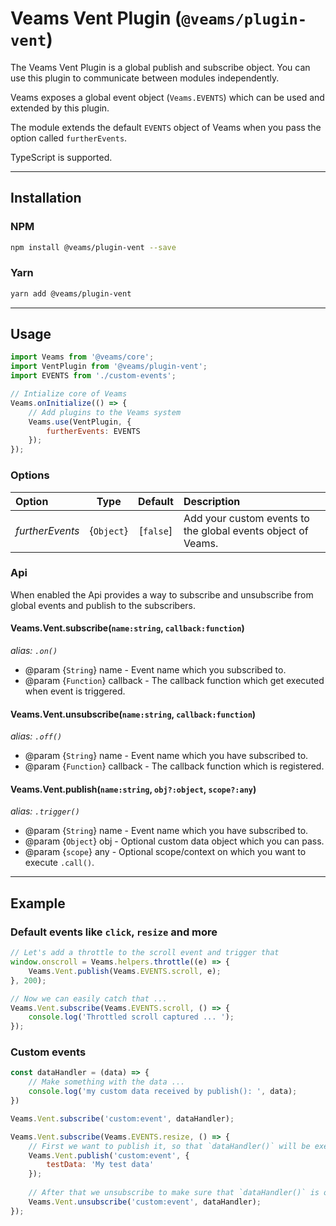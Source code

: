 [//]: # ({{#wrapWith "content-section"}})

[//]: #     ({{#wrapWith "grid-row"}})
[//]: #         ({{#wrapWith "grid-col" colClasses="is-col-mobile-l-8"}})

# Veams Vent Plugin (`@veams/plugin-vent`)

The Veams Vent Plugin is a global publish and subscribe object. You can use this plugin to communicate between modules independently.

Veams exposes a global event object (`Veams.EVENTS`) which can be used and extended by this plugin.

The module extends the default `EVENTS` object of Veams when you pass the option called `furtherEvents`.

TypeScript is supported. 

---------------------

## Installation

### NPM

``` bash 
npm install @veams/plugin-vent --save
```

### Yarn 

``` bash 
yarn add @veams/plugin-vent
```

---------------------

## Usage

``` js
import Veams from '@veams/core';
import VentPlugin from '@veams/plugin-vent';
import EVENTS from './custom-events';

// Intialize core of Veams
Veams.onInitialize(() => {
    // Add plugins to the Veams system
    Veams.use(VentPlugin, {
        furtherEvents: EVENTS
    });
});
```

### Options

| Option | Type | Default | Description |
|:--- |:---:|:---:|:--- |
| _furtherEvents_ | {`Object`} | [`false`] | Add your custom events to the global events object of Veams. |

### Api

When enabled the Api provides a way to subscribe and unsubscribe from global events and publish to the subscribers.

#### Veams.Vent.subscribe(`name:string`, `callback:function`)

_alias: `.on()`_

* @param {`String`} name - Event name which you subscribed to.
* @param {`Function`} callback - The callback function which get executed when event is triggered.

#### Veams.Vent.unsubscribe(`name:string`, `callback:function`)

_alias: `.off()`_

* @param {`String`} name - Event name which you have subscribed to.
* @param {`Function`} callback - The callback function which is registered.

#### Veams.Vent.publish(`name:string`, `obj?:object`, `scope?:any`)

_alias: `.trigger()`_

* @param {`String`} name - Event name which you have subscribed to.
* @param {`Object`} obj - Optional custom data object which you can pass.
* @param {`scope`} any - Optional scope/context on which you want to execute `.call()`.

---------------------

## Example

### Default events like `click`, `resize` and more

``` js
// Let's add a throttle to the scroll event and trigger that
window.onscroll = Veams.helpers.throttle((e) => {
    Veams.Vent.publish(Veams.EVENTS.scroll, e);
}, 200);

// Now we can easily catch that ...
Veams.Vent.subscribe(Veams.EVENTS.scroll, () => {
	console.log('Throttled scroll captured ... ');
});
```

### Custom events

``` js
const dataHandler = (data) => {
	// Make something with the data ...
	console.log('my custom data received by publish(): ', data);
})

Veams.Vent.subscribe('custom:event', dataHandler);

Veams.Vent.subscribe(Veams.EVENTS.resize, () => {
	// First we want to publish it, so that `dataHandler()` will be executed
	Veams.Vent.publish('custom:event', {
		testData: 'My test data'
	});
	
	// After that we unsubscribe to make sure that `dataHandler()` is only executed once
	Veams.Vent.unsubscribe('custom:event', dataHandler);
});
```

[//]: #         ({{/wrapWith}})
[//]: #     ({{/wrapWith}})

[//]: # ({{/wrapWith}})